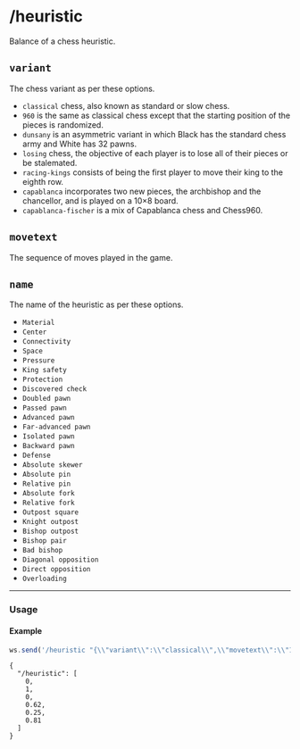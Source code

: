# /heuristic

Balance of a chess heuristic.

## `variant`

The chess variant as per these options.

- `classical` chess, also known as standard or slow chess.
- `960` is the same as classical chess except that the starting position of the pieces is randomized.
- `dunsany` is an asymmetric variant in which Black has the standard chess army and White has 32 pawns.
- `losing` chess, the objective of each player is to lose all of their pieces or be stalemated.
- `racing-kings` consists of being the first player to move their king to the eighth row.
- `capablanca` incorporates two new pieces, the archbishop and the chancellor, and is played on a 10×8 board.
- `capablanca-fischer` is a mix of Capablanca chess and Chess960.

## `movetext`

The sequence of moves played in the game.

## `name`

The name of the heuristic as per these options.

- `Material`
- `Center`
- `Connectivity`
- `Space`
- `Pressure`
- `King safety`
- `Protection`
- `Discovered check`
- `Doubled pawn`
- `Passed pawn`
- `Advanced pawn`
- `Far-advanced pawn`
- `Isolated pawn`
- `Backward pawn`
- `Defense`
- `Absolute skewer`
- `Absolute pin`
- `Relative pin`
- `Absolute fork`
- `Relative fork`
- `Outpost square`
- `Knight outpost`
- `Bishop outpost`
- `Bishop pair`
- `Bad bishop`
- `Diagonal opposition`
- `Direct opposition`
- `Overloading`

---

### Usage

#### Example

```js
ws.send('/heuristic "{\\"variant\\":\\"classical\\",\\"movetext\\":\\"1.e4 e5 2.Nf3 Nc6 3.Bc4\\",\\"name\\":\\"Center\\"}"');
```

```text
{
  "/heuristic": [
    0,
    1,
    0,
    0.62,
    0.25,
    0.81
  ]
}
```
